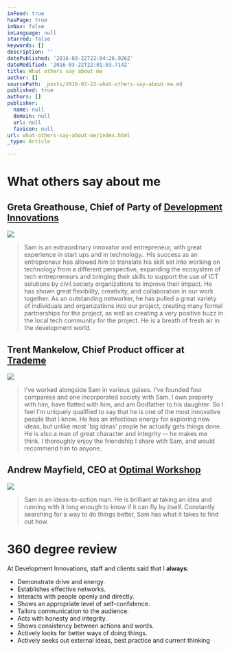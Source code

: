 ```yaml
---
inFeed: true
hasPage: true
inNav: false
inLanguage: null
starred: false
keywords: []
description: ''
datePublished: '2016-03-22T22:04:26.926Z'
dateModified: '2016-03-22T22:01:03.714Z'
title: What others say about me
author: []
sourcePath: _posts/2016-03-22-what-others-say-about-me.md
published: true
authors: []
publisher:
  name: null
  domain: null
  url: null
  favicon: null
url: what-others-say-about-me/index.html
_type: Article

---
```

# What others say about me

## Greta Greathouse, Chief of Party of [Development Innovations][0]
![](https://the-grid-user-content.s3-us-west-2.amazonaws.com/190cef47-9ecd-4472-9c67-1e98cc385f33.jpg)

> Sam is an extraordinary innovator and entrepreneur, with great experience in start ups and in technology.. His success as an entrepreneur has allowed him to translate his skill set into working on technology from a different perspective, expanding the ecosystem of tech entrepreneurs and bringing their skills to support the use of ICT solutions by civil society organizations to improve their impact. He has shown great flexibility, creativity, and collaboration in our work together. As an outstanding networker, he has pulled a great variety of individuals and organizations into our project, creating many formal partnerships for the project, as well as creating a very positive buzz in the local tech community for the project. He is a breath of fresh air in the development world.

## Trent Mankelow, Chief Product officer at [Trademe][1]
![](https://the-grid-user-content.s3-us-west-2.amazonaws.com/0b0b7b6f-c4d8-42ee-8b62-951b599514dd.jpg)

> I've worked alongside Sam in various guises. I've founded four companies and one incorporated society with Sam. I own property with him, have flatted with him, and am Godfather to his daughter. So I feel I'm uniquely qualified to say that he is one of the most innovative people that I know. He has an infectious energy for exploring new ideas, but unlike most 'big ideas' people he actually gets things done. He is also a man of great character and integrity -- he makes me think. I thoroughly enjoy the friendship I share with Sam, and would recommend him to anyone.

## Andrew Mayfield, CEO at [Optimal Workshop][2]
![](https://the-grid-user-content.s3-us-west-2.amazonaws.com/1c59a62b-7d34-4f16-a082-b585068cfbad.jpg)

> Sam is an ideas-to-action man. He is brilliant at taking an idea and running with it long enough to know if it can fly by itself. Constantly searching for a way to do things better, Sam has what it takes to find out how.

# 360 degree review

At Development Innovations, staff and clients said that I **always**: 

* Demonstrate drive and energy.
* Establishes effective networks.
* Interacts with people openly and directly.
* Shows an appropriate level of self-confidence.
* Tailors communication to the audience.
* Acts with honesty and integrity.
* Shows consistency between actions and words.
* Actively looks for better ways of doing things.
* Actively seeks out external ideas, best practice and current thinking

[0]: http://www.development-innovations.org/
[1]: http://www.trademe.co.nz/
[2]: http://www.optimalworkshop.com/